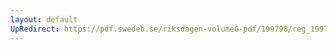 ```yaml
---
layout: default
UpRedirect: https://pdf.swedeb.se/riksdagen-volumeG-pdf/199798/reg_199798/reg_199798_0439.pdf
---
```

